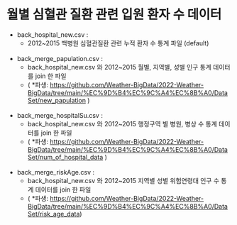 # 월별 심혈관 질환 관련 입원 환자 수 데이터


+ back_hospital_new.csv :  
  + 2012\~2015 백병원 심혈관질환 관련 누적 환자 수 통계 파일 (default)
<br></br>
+ back_merge_papulation.csv :  
  + back_hospital_new.csv 와  2012~2015 월별, 지역별, 성별 인구 통계 데이터를 join 한 파일
  + ( *파생: https://github.com/Weather-BigData/2022-Weather-BigData/tree/main/%EC%9D%B4%EC%9C%A4%EC%8B%A0/DataSet/new_papulation )
<br></br>
+ back_merge_hospitalSu.csv :  
  + back_hospital_new.csv 와  2012~2015 행정구역 별 병원, 병상 수 통계 데이터를 join 한 파일
  + ( *파생: https://github.com/Weather-BigData/2022-Weather-BigData/tree/main/%EC%9D%B4%EC%9C%A4%EC%8B%A0/DataSet/num_of_hospital_data )
<br></br>
+ back_merge_riskAge.csv :  
  + back_hospital_new.csv 와  2012~2015 지역별 성별 위험연령대 인구 수 통계 데이터를 join 한 파일
  + ( *파생:  https://github.com/Weather-BigData/2022-Weather-BigData/tree/main/%EC%9D%B4%EC%9C%A4%EC%8B%A0/DataSet/risk_age_data)
  
